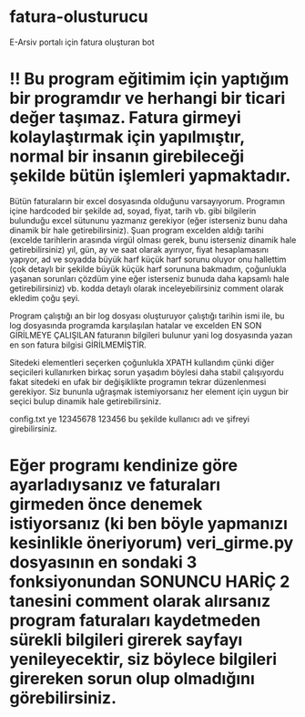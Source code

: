 # fatura-olusturucu
E-Arsiv portalı için fatura oluşturan bot


# !! Bu program eğitimim için yaptığım bir programdır ve herhangi bir ticari değer taşımaz. Fatura girmeyi kolaylaştırmak için yapılmıştır, normal bir insanın girebileceği şekilde bütün işlemleri yapmaktadır.

Bütün faturaların bir excel dosyasında olduğunu varsayıyorum. Programın içine hardcoded bir şekilde ad, soyad, fiyat, tarih vb. gibi bilgilerin bulunduğu excel sütununu yazmanız gerekiyor (eğer isterseniz bunu daha dinamik bir hale getirebilirsiniz).
Şuan program excelden aldığı tarihi (excelde tarihlerin arasında virgül olması gerek, bunu isterseniz dinamik hale getirebilirsiniz) yıl, gün, ay ve saat olarak ayırıyor, fiyat hesaplamasını yapıyor, ad ve soyadda büyük harf küçük harf sorunu oluyor onu hallettim (çok detaylı bir şekilde büyük küçük harf sorununa bakmadım, çoğunlukla yaşanan sorunları çözdüm yine eğer isterseniz bunuda daha kapsamlı hale getirebilirsiniz) vb. kodda detaylı olarak inceleyebilirsiniz comment olarak ekledim çoğu şeyi.

Program çalıştığı an bir log dosyası oluşturuyor çalıştığı tarihin ismi ile, bu log dosyasında programda karşılaşılan hatalar ve excelden EN SON GİRİLMEYE ÇALIŞILAN faturanın bilgileri bulunur yani log dosyasında yazan en son fatura bilgisi GİRİLMEMİŞTİR.

Sitedeki elementleri seçerken çoğunlukla XPATH kullandım çünki diğer seçicileri kullanırken birkaç sorun yaşadım böylesi daha stabil çalışıyordu fakat sitedeki en ufak bir değişiklikte programın tekrar düzenlenmesi gerekiyor. Siz bununla uğraşmak istemiyorsanız her element için uygun bir seçici bulup dinamik hale getirebilirsiniz.

config.txt ye
12345678
123456
bu şekilde kullanıcı adı ve şifreyi girebilirsiniz.

# Eğer programı kendinize göre ayarladıysanız ve faturaları girmeden önce denemek istiyorsanız (ki ben böyle yapmanızı kesinlikle öneriyorum) veri_girme.py dosyasının en sondaki 3 fonksiyonundan SONUNCU HARİÇ 2 tanesini comment olarak alırsanız program faturaları kaydetmeden sürekli bilgileri girerek sayfayı yenileyecektir, siz böylece bilgileri girereken sorun olup olmadığını görebilirsiniz.
